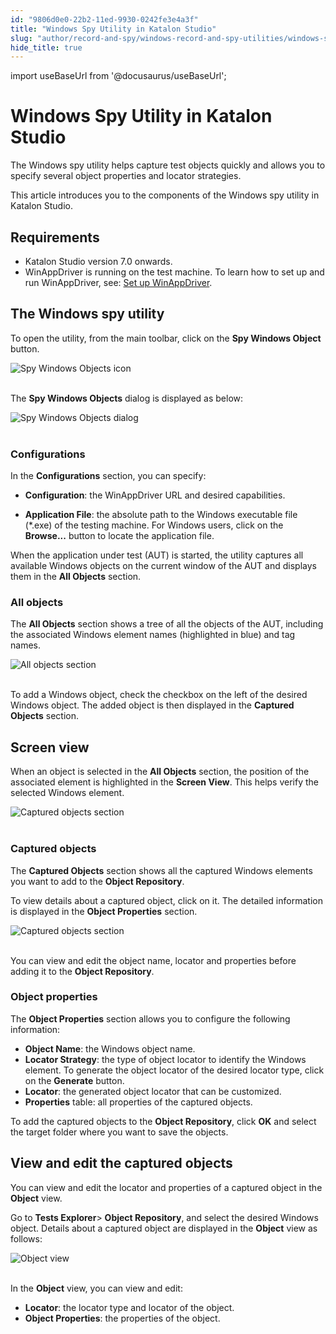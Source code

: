 ```yaml
---
id: "9806d0e0-22b2-11ed-9930-0242fe3e4a3f"
title: "Windows Spy Utility in Katalon Studio"
slug: "author/record-and-spy/windows-record-and-spy-utilities/windows-spy-utility-in-katalon-studio"
hide_title: true
---
```

import useBaseUrl from '@docusaurus/useBaseUrl';


# <a id="id" class="anchor_top_offset"/><a id="ariaid-title1" class="anchor_top_offset"/>Windows Spy Utility in <span xmlns="http://www.w3.org/1999/xhtml" className="ph">Katalon Studio</span> 

<p xmlns="http://www.w3.org/1999/xhtml" className="p">The Windows spy utility helps capture test objects quickly and   allows you to specify several object properties and locator   strategies.</p> 
<p xmlns="http://www.w3.org/1999/xhtml" className="p">This article introduces you to the components of the Windows spy   utility in Katalon Studio.</p> 

## Requirements

<ul xmlns="http://www.w3.org/1999/xhtml" className="ul"><li className="li">Katalon Studio version 7.0 onwards.</li><li className="li">WinAppDriver is running on the test machine. To learn how to     set up and run WinAppDriver, see: <a className="xref" href="/author/manage-projects/set-up-projects/windows-desktop-apps-testing/set-up-winappdriver-in-katalon-studio">Set       up WinAppDriver</a>.</li></ul> 

## <a id="id_1" class="anchor_top_offset"/>The Windows spy utility

<p xmlns="http://www.w3.org/1999/xhtml" className="p">To open the utility, from the main toolbar, click on the <strong className="ph b">Spy Windows Object</strong> button.</p> 
<p xmlns="http://www.w3.org/1999/xhtml" className="p"> <img className="image" src={useBaseUrl("https://github.com/katalon-studio/docs-images/raw/master/katalon-studio/docs/windows-spy-utility/KS-Windows-Spy-Objects-button.png")} alt="Spy Windows Objects icon" /><br /><br /> </p> 
<p xmlns="http://www.w3.org/1999/xhtml" className="p">The <strong className="ph b">Spy Windows Objects</strong> dialog is displayed as below:</p> 
<p xmlns="http://www.w3.org/1999/xhtml" className="p"> <img className="image" src={useBaseUrl("https://github.com/katalon-studio/docs-images/raw/master/katalon-studio/docs/windows-spy-utility/KS-Windows-Object-Spy-dialog.png")} alt="Spy Windows Objects dialog" /><br /><br /> </p> 
      

### <a id="id_2" class="anchor_top_offset"/>Configurations

      
        
<p xmlns="http://www.w3.org/1999/xhtml" className="p">In the <strong className="ph b">Configurations</strong> section, you can   specify:</p> 
        
<ul xmlns="http://www.w3.org/1999/xhtml" className="ul">   <li className="li">     <p className="p">       <strong className="ph b">Configuration</strong>: the WinAppDriver URL and desired       capabilities.</p>   </li>   <li className="li">     <p className="p">       <strong className="ph b">Application File</strong>: the absolute path to the       Windows executable file (*.exe) of the testing machine. For Windows       users, click on the <strong className="ph b">Browse...</strong> button to locate the       application file.</p>   </li> </ul> 
        
<p xmlns="http://www.w3.org/1999/xhtml" className="p">When the application under test (AUT) is started, the utility   captures all available Windows objects on the current window of the   AUT and displays them in the <strong className="ph b">All Objects</strong>   section.</p> 
      
    

### <a id="id_3" class="anchor_top_offset"/>All objects

<p xmlns="http://www.w3.org/1999/xhtml" className="p">The <strong className="ph b">All Objects</strong> section shows a tree of all the objects of the AUT, including the associated Windows element names (highlighted in blue) and tag names.</p> 
<p xmlns="http://www.w3.org/1999/xhtml" className="p"> <img className="image" src={useBaseUrl("https://github.com/katalon-studio/docs-images/raw/master/katalon-studio/docs/windows-spy-utility/KS-All-Objects-section.png")} alt="All objects section" /><br /><br /> </p> 
<p xmlns="http://www.w3.org/1999/xhtml" className="p">To add a Windows object, check the checkbox on the left of the desired Windows object. The added object is then displayed in the <strong className="ph b">Captured Objects</strong> section.</p> 

## <a id="id_4" class="anchor_top_offset"/>Screen view

<p xmlns="http://www.w3.org/1999/xhtml" className="p">When an object is selected in the <strong className="ph b">All Objects</strong> section, the position of the associated element is highlighted in the <strong className="ph b">Screen View</strong>. This helps verify the selected Windows element.</p> 
<p xmlns="http://www.w3.org/1999/xhtml" className="p"> <img className="image" src={useBaseUrl("https://github.com/katalon-studio/docs-images/raw/master/katalon-studio/docs/windows-spy-utility/KS-Screen-View-section.png")} alt="Captured objects section" /><br /><br /> </p> 

### <a id="id_5" class="anchor_top_offset"/>Captured objects

<p xmlns="http://www.w3.org/1999/xhtml" className="p">The <strong className="ph b">Captured Objects</strong> section shows all the captured Windows elements you want to add to the <strong className="ph b">Object Repository</strong>.</p> 
<p xmlns="http://www.w3.org/1999/xhtml" className="p">To view details about a captured object, click on it. The detailed information is displayed in the <strong className="ph b">Object Properties</strong> section.</p> 
<p xmlns="http://www.w3.org/1999/xhtml" className="p"> <img className="image" src={useBaseUrl("https://github.com/katalon-studio/docs-images/raw/master/katalon-studio/docs/windows-spy-utility/KS-Captured-Objects-section.png")} alt="Captured objects section" /><br /><br /> </p> 
<p xmlns="http://www.w3.org/1999/xhtml" className="p">You can view and edit the object name, locator and properties before adding it to the <strong className="ph b">Object Repository</strong>.</p> 
      

### <a id="id_6" class="anchor_top_offset"/>Object properties

      
        
<p xmlns="http://www.w3.org/1999/xhtml" className="p">The <strong className="ph b">Object Properties</strong> section allows you to   configure the following information:</p> 
        
<ul xmlns="http://www.w3.org/1999/xhtml" className="ul">   <li className="li">     <strong className="ph b">Object Name</strong>: the Windows object name.</li>   <li className="li">     <strong className="ph b">Locator Strategy</strong>: the type of object locator     to identify the Windows element. To generate the object locator of     the desired locator type, click on the <strong className="ph b">Generate</strong>     button.</li>   <li className="li">     <strong className="ph b">Locator</strong>: the generated object locator that can     be customized.</li>   <li className="li">     <strong className="ph b">Properties</strong> table: all properties of the     captured objects.</li> </ul> 
        
<p xmlns="http://www.w3.org/1999/xhtml" className="p">To add the captured objects to the <strong className="ph b">Object     Repository</strong>, click <strong className="ph b">OK</strong> and select the   target folder where you want to save the objects.</p> 
      
    

## <a id="id_7" class="anchor_top_offset"/>View and edit the captured objects

<p xmlns="http://www.w3.org/1999/xhtml" className="p">You can view and edit the locator and properties of a captured object in the <strong className="ph b">Object</strong> view.</p> 
<p xmlns="http://www.w3.org/1999/xhtml" className="p">Go to <strong className="ph b">Tests Explorer</strong>&gt; <strong className="ph b">Object Repository</strong>, and select the desired Windows object. Details about a captured object are displayed in the <strong className="ph b">Object</strong> view as follows:</p> 
<p xmlns="http://www.w3.org/1999/xhtml" className="p"> <img className="image" src={useBaseUrl("https://github.com/katalon-studio/docs-images/raw/master/katalon-studio/docs/windows-spy-utility/KS-Object-view.png")} alt="Object view" /><br /><br /> </p> 
<p xmlns="http://www.w3.org/1999/xhtml" className="p">In the <strong className="ph b">Object</strong> view, you can view and edit:</p> 
<ul xmlns="http://www.w3.org/1999/xhtml" className="ul"><li className="li"> <strong className="ph b">Locator</strong>: the locator type and locator of the object.</li><li className="li"> <strong className="ph b">Object Properties</strong>: the properties of the object.</li></ul> 
